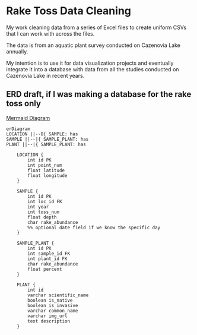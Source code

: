 # Rake Toss Data Cleaning

My work cleaning data from a series of Excel files to create uniform CSVs that I can work with across the files.

The data is from an aquatic plant survey conducted on Cazenovia Lake annually.

My intention is to use it for data visualization projects and eventually integrate it into a database with data from all the studies conducted on Cazenovia Lake in recent years.

## ERD draft, if I was making a database for the rake toss only

[Mermaid Diagram](https://mermaid.js.org/)

```mermaid
erDiagram
LOCATION ||--O{ SAMPLE: has
SAMPLE ||--|{ SAMPLE_PLANT: has
PLANT ||--|{ SAMPLE_PLANT: has

	LOCATION {
		int id PK
		int point_num
		float latitude
		float longitude
	}

	SAMPLE {
		int id PK
		int loc_id FK
		int year
		int toss_num
		float depth
		char rake_abundance
		%% optional date field if we know the specific day
	}

	SAMPLE_PLANT {
		int id PK
		int sample_id FK
		int plant_id FK
		char rake_abundance
		float percent
	}

	PLANT {
		int id
		varchar scientific_name
		boolean is_native
		boolean is_invasive
		varchar common_name
		varchar img_url
		text description
	}
```
